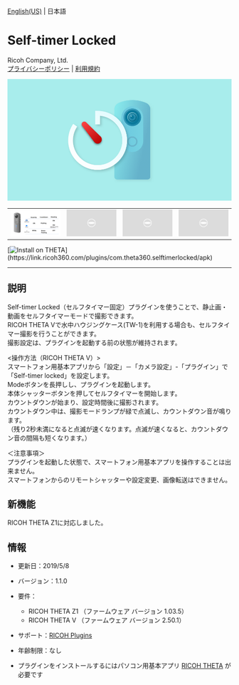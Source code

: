 [English(US)](README.md) | 日本語

# Self-timer Locked
Ricoh Company, Ltd.  
[プライバシーポリシー](../../README.ja.md#%E3%83%97%E3%83%A9%E3%82%A4%E3%83%90%E3%82%B7%E3%83%BC%E3%83%9D%E3%83%AA%E3%82%B7%E3%83%BC) | [利用規約](../../README.ja.md#%E5%88%A9%E7%94%A8%E8%A6%8F%E7%B4%84)

<div align="center">
 <img src="1.png">
 <table>
  <tr>
   <td><img src="2.png"></td>
   <td><img src="../../resources/common/img/noimg.png"></td>
   <td><img src="../../resources/common/img/noimg.png"></td>
   <td><img src="../../resources/common/img/noimg.png"></td>
  </tr>
 </table>
</div>

[![Install on THETA](https://assets.ricoh360.com/image/upload/v1/front/theta/install-button.svg?)](https://link.ricoh360.com/plugins/com.theta360.selftimerlocked/apk)

***

## 説明
Self-timer Locked（セルフタイマー固定）プラグインを使うことで、静止画・動画をセルフタイマーモードで撮影できます。  
RICOH THETA Vで水中ハウジングケース(TW-1)を利用する場合も、セルフタイマー撮影を行うことができます。  
撮影設定は、プラグインを起動する前の状態が維持されます。  
  
<操作方法（RICOH THETA V）>  
スマートフォン用基本アプリから「設定」－「カメラ設定」-「プラグイン」で「Self-timer locked」を設定します。  
Modeボタンを長押しし、プラグインを起動します。  
本体シャッターボタンを押してセルフタイマーを開始します。  
カウントダウンが始まり、設定時間後に撮影されます。  
カウントダウン中は、撮影モードランプが緑で点滅し、カウントダウン音が鳴ります。  
（残り2秒未満になると点滅が速くなります。点滅が速くなると、カウントダウン音の間隔も短くなります。）  
  
＜注意事項＞  
プラグインを起動した状態で、スマートフォン用基本アプリを操作することは出来ません。  
スマートフォンからのリモートシャッターや設定変更、画像転送はできません。  

## 新機能
RICOH THETA Z1に対応しました。

## 情報
  * 更新日：2019/5/8
  * バージョン：1.1.0
  * 要件：
    * RICOH THETA Z1 （ファームウェア バージョン 1.03.5）
    * RICOH THETA V （ファームウェア バージョン 2.50.1）
  * サポート：[RICOH Plugins](https://support.theta360.com/ja/)
  * 年齢制限：なし

* プラグインをインストールするにはパソコン用基本アプリ [RICOH THETA](https://theta360.com/ja/about/application/pc.html#app-detail-01) が必要です
